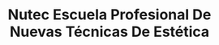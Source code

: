 ---
title: "Nutec Escuela Profesional De Nuevas Técnicas De Estética"
url: /oviedo/nutec-escuela-profesional-de-nuevas-tecnicas-de-estetica/
shop: Friseur
---